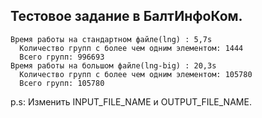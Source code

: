 ## Тестовое задание в БалтИнфоКом.
    Время работы на стандартном файле(lng) : 5,7s
      Количество групп с более чем одним элементом: 1444
      Всего групп: 996693
    Время работы на большом файле(lng-big) : 20,3s
      Количество групп с более чем одним элементом: 105780
      Всего групп: 105780 
p.s: Изменить INPUT_FILE_NAME и OUTPUT_FILE_NAME.
